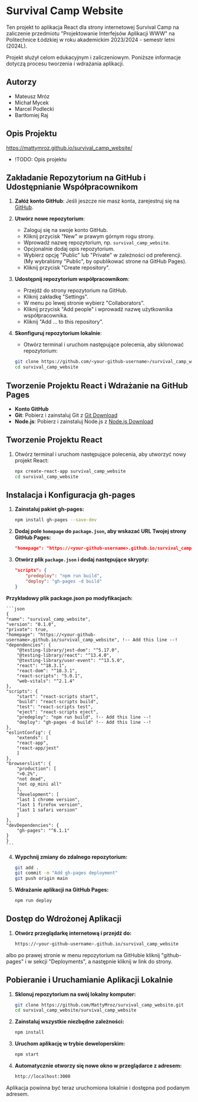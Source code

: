 # Survival Camp Website

Ten projekt to aplikacja React dla strony internetowej Survival Camp na zaliczenie przedmiotu "Projektowanie Interfejsów Aplikacji WWW" na Politechnice Łódzkiej w roku akademickim 2023/2024 - semestr letni (2024L).

Projekt służył celom edukacyjnym i zaliczeniowym. Poniższe informacje dotyczą procesu tworzenia i wdrażania aplikacji.

## Autorzy
- Mateusz Mróz
- Michał Mycek
- Marcel Podlecki
- Bartłomiej Raj

## Opis Projektu
https://mattymroz.github.io/survival_camp_website/

- !TODO: Opis projektu

## Zakładanie Repozytorium na GitHub i Udostępnianie Współpracownikom

1. **Załóż konto GitHub**: Jeśli jeszcze nie masz konta, zarejestruj się na [GitHub](https://github.com/).
2. **Utwórz nowe repozytorium**:
    - Zaloguj się na swoje konto GitHub.
    - Kliknij przycisk "New" w prawym górnym rogu strony.
    - Wprowadź nazwę repozytorium, np. `survival_camp_website`.
    - Opcjonalnie dodaj opis repozytorium.
    - Wybierz opcję "Public" lub "Private" w zależności od preferencji. (My wybraliśmy "Public", by opublikować strone na GitHub Pages).
    - Kliknij przycisk "Create repository".

3. **Udostępnij repozytorium współpracownikom**:
    - Przejdź do strony repozytorium na GitHub.
    - Kliknij zakładkę "Settings".
    - W menu po lewej stronie wybierz "Collaborators".
    - Kliknij przycisk "Add people" i wprowadź nazwę użytkownika współpracownika.
    - Kliknij "Add ... to this repository".

5. **Skonfiguruj repozytorium lokalnie**:
    - Otwórz terminal i uruchom następujące polecenia, aby sklonować repozytorium:
    ```sh
    git clone https://github.com/<your-github-username>/survival_camp_website.git
    cd survival_camp_website
    ```

## Tworzenie Projektu React i Wdrażanie na GitHub Pages

- **Konto GitHub**
- **Git**: Pobierz i zainstaluj Git z [Git Download](https://git-scm.com/downloads)
- **Node.js**: Pobierz i zainstaluj Node.js z [Node.js Download](https://nodejs.org/en/download/)

## Tworzenie Projektu React

1. Otwórz terminal i uruchom następujące polecenia, aby utworzyć nowy projekt React:
    ```sh
    npx create-react-app survival_camp_website
    cd survival_camp_website
    ```

## Instalacja i Konfiguracja gh-pages

1. **Zainstaluj pakiet gh-pages:**
    ```sh
    npm install gh-pages --save-dev
    ```

2. **Dodaj pole `homepage` do `package.json`, aby wskazać URL Twojej strony GitHub Pages:**
    ```json
    "homepage": "https://<your-github-username>.github.io/survival_camp_website"
    ```

3. **Otwórz plik `package.json` i dodaj następujące skrypty:**
    ```json
    "scripts": {
        "predeploy": "npm run build",
        "deploy": "gh-pages -d build"
    }
    ```

**Przykładowy plik package.json po modyfikacjach:**

    ```json
    {
    "name": "survival_camp_website",
    "version": "0.1.0",
    "private": true,
    "homepage": "https://<your-github-username>.github.io/survival_camp_website", !-- Add this line --!
    "dependencies": {
        "@testing-library/jest-dom": "^5.17.0",
        "@testing-library/react": "^13.4.0",
        "@testing-library/user-event": "^13.5.0",
        "react": "^18.3.1",
        "react-dom": "^18.3.1",
        "react-scripts": "5.0.1",
        "web-vitals": "^2.1.4"
    },
    "scripts": {
        "start": "react-scripts start",
        "build": "react-scripts build",
        "test": "react-scripts test",
        "eject": "react-scripts eject",
        "predeploy": "npm run build", !-- Add this line --!
        "deploy": "gh-pages -d build" !-- Add this line --!
    },
    "eslintConfig": {
        "extends": [
        "react-app",
        "react-app/jest"
        ]
    },
    "browserslist": {
        "production": [
        ">0.2%",
        "not dead",
        "not op_mini all"
        ],
        "development": [
        "last 1 chrome version",
        "last 1 firefox version",
        "last 1 safari version"
        ]
    },
    "devDependencies": {
        "gh-pages": "^6.1.1"
    }
    }
    ```

4. **Wypchnij zmiany do zdalnego repozytorium:**
    ```sh
    git add .
    git commit -m "Add gh-pages deployment"
    git push origin main
    ```

5. **Wdrażanie aplikacji na GitHub Pages:**
    ```sh
    npm run deploy
    ```

<!-- 6. **Włącz GitHub Pages:**
    - Przejdź do zakładki "Settings" repozytorium.
    - W menu po lewej stronie wybierz "Pages".
    - W sekcji "Source" wybierz "main" branch i kliknij przycisk "Save". -->

## Dostęp do Wdrożonej Aplikacji

1. **Otwórz przeglądarkę internetową i przejdź do:**
    ```sh
    https://<your-github-username>.github.io/survival_camp_website
    ```
albo po prawej stronie w menu repozytorium na GitHubie kliknij "github-pages" i w sekcji "Deployments", a następnie kliknij w link do strony.

## Pobieranie i Uruchamianie Aplikacji Lokalnie

1. **Sklonuj repozytorium na swój lokalny komputer:**
    ```sh
    git clone https://github.com/MattyMroz/survival_camp_website.git
    cd survival_camp_website/survival_camp_website
    ```

2. **Zainstaluj wszystkie niezbędne zależności:**
    ```sh
    npm install
    ```

3. **Uruchom aplikację w trybie deweloperskim:**
    ```sh
    npm start
    ```

4. **Automatycznie otworzy się nowe okno w przeglądarce z adresem:**
    ```sh
    http://localhost:3000
    ```
Aplikacja powinna być teraz uruchomiona lokalnie i dostępna pod podanym adresem.
